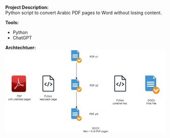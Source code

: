 
**Project Description:**
</br>Python script to convert Arabic PDF pages to Word without losing content.

**Tools:**
</br>

 - Python
 - ChatGPT
 


**Archtechtuer:**
![PDF2Word](PDF2Word.jpg)
